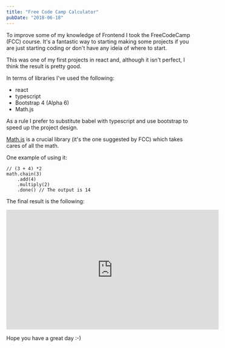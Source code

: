 ```yaml
---
title: "Free Code Camp Calculator"
pubDate: "2018-06-18"
---
```


To improve some of my knowledge of Frontend I took the FreeCodeCamp (FCC) course. It's a fantastic way to starting making some projects if you are just starting coding or don't have any ideia of where to start.

This was one of my first projects in react and, although it isn't perfect, I think the result is pretty good.

In terms of libraries I've used the following:
* react
* typescript
* Bootstrap 4 (Alpha 6)
* Math.js

As a rule I prefer to substitute babel with typescript and use bootstrap to speed up the project design.

[Math.js](http://mathjs.org/) is a crucial library (it's the one suggested by FCC) which takes cares of all the math. 

One example of using it:

```
// (3 + 4) *2
math.chain(3)
    .add(4)
    .multiply(2)
    .done() // The output is 14 
```

The final result is the following:

<iframe width="560" height="315" src="https://codepen.io/Cabeda/embed/BddXxN" frameborder="0" allowfullscreen></iframe>



Hope you have a great day :-)


